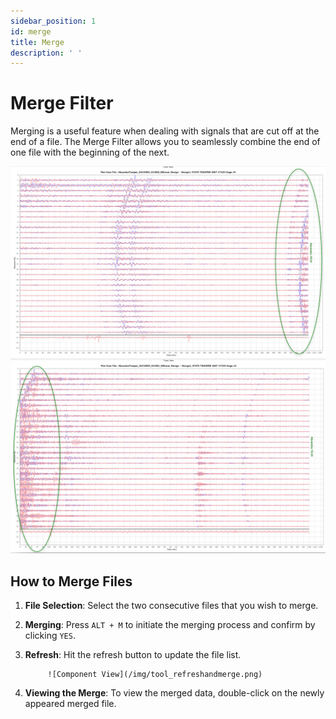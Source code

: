 ```yaml
---
sidebar_position: 1
id: merge
title: Merge
description: ' '
---
```


# Merge Filter

Merging is a useful feature when dealing with signals that are cut off at the end of a file. The Merge Filter allows you to seamlessly combine the end of one file with the beginning of the next.


<div style={{ display: 'flex', justifyContent: 'center', alignItems: 'center' }}>
  <img src="/img/tool_merge1.PNG" alt="Merge Tool Part 1" style={{ width: '50%', marginRight: '25px' }} />
  <img src="/img/tool_merge2.PNG" alt="Merge Tool Part 2" style={{ width: '50%' }} />
</div>



## How to Merge Files
1. **File Selection**: Select the two consecutive files that you wish to merge.
2. **Merging**: Press `ALT + M` to initiate the merging process and confirm by clicking `YES`.
3. **Refresh**: Hit the refresh button to update the file list.

            ![Component View](/img/tool_refreshandmerge.png)

    
4. **Viewing the Merge**: To view the merged data, double-click on the newly appeared merged file.



